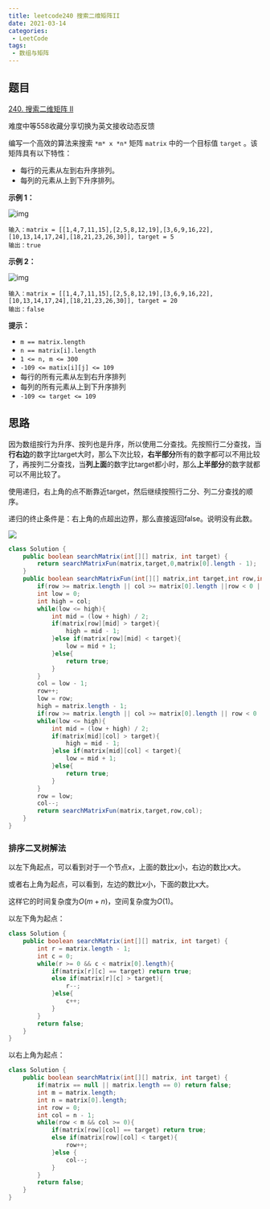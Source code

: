 ```yaml
---
title: leetcode240 搜索二维矩阵II
date: 2021-03-14
categories:
 - LeetCode
tags:
 - 数组与矩阵
---
```


## 题目

[240. 搜索二维矩阵 II](https://leetcode-cn.com/problems/search-a-2d-matrix-ii/)

难度中等558收藏分享切换为英文接收动态反馈

编写一个高效的算法来搜索 `*m* x *n*` 矩阵 `matrix` 中的一个目标值 `target` 。该矩阵具有以下特性：

- 每行的元素从左到右升序排列。
- 每列的元素从上到下升序排列。

 

**示例 1：**

![img](https://i.loli.net/2021/03/14/6rgxZzN5mv9aHoA.jpg)

```
输入：matrix = [[1,4,7,11,15],[2,5,8,12,19],[3,6,9,16,22],[10,13,14,17,24],[18,21,23,26,30]], target = 5
输出：true
```

**示例 2：**

![img](https://i.loli.net/2021/03/14/6rgxZzN5mv9aHoA.jpg)

```
输入：matrix = [[1,4,7,11,15],[2,5,8,12,19],[3,6,9,16,22],[10,13,14,17,24],[18,21,23,26,30]], target = 20
输出：false
```

 

**提示：**

- `m == matrix.length`
- `n == matrix[i].length`
- `1 <= n, m <= 300`
- `-109 <= matix[i][j] <= 109`
- 每行的所有元素从左到右升序排列
- 每列的所有元素从上到下升序排列
- `-109 <= target <= 109`

## 思路

因为数组按行为升序、按列也是升序，所以使用二分查找。先按照行二分查找，当**行右边**的数字比target大时，那么下次比较，**右半部分**所有的数字都可以不用比较了，再按列二分查找，当**列上面**的数字比target都小时，那么**上半部分**的数字就都可以不用比较了。

使用递归，右上角的点不断靠近target，然后继续按照行二分、列二分查找的顺序。

递归的终止条件是：右上角的点超出边界，那么直接返回false。说明没有此数。

![](https://i.loli.net/2021/03/14/wfLCjUEzNgJ2oOp.png)



```java
class Solution {
    public boolean searchMatrix(int[][] matrix, int target) {
        return searchMatrixFun(matrix,target,0,matrix[0].length - 1);
    }
    public boolean searchMatrixFun(int[][] matrix,int target,int row,int col){
        if(row >= matrix.length || col >= matrix[0].length ||row < 0 || col < 0) return false;
        int low = 0;
        int high = col;
        while(low <= high){
            int mid = (low + high) / 2;
            if(matrix[row][mid] > target){
                high = mid - 1;
            }else if(matrix[row][mid] < target){
                low = mid + 1;
            }else{
                return true;
            }
        }
        col = low - 1;
        row++;
        low = row;
        high = matrix.length - 1;
        if(row >= matrix.length || col >= matrix[0].length || row < 0 || col < 0) return false;
        while(low <= high){
            int mid = (low + high) / 2;
            if(matrix[mid][col] > target){
                high = mid - 1;
            }else if(matrix[mid][col] < target){
                low = mid + 1;
            }else{
                return true;
            }
        }
        row = low;
        col--;
        return searchMatrixFun(matrix,target,row,col);
    }
}
```

### 排序二叉树解法

以左下角起点，可以看到对于一个节点x，上面的数比x小，右边的数比x大。

或者右上角为起点，可以看到，左边的数比x小，下面的数比x大。

这样它的时间复杂度为$O(m + n)$，空间复杂度为$O(1)$。

以左下角为起点：

```java
class Solution {
    public boolean searchMatrix(int[][] matrix, int target) {
        int r = matrix.length - 1;
        int c = 0;
        while(r >= 0 && c < matrix[0].length){
            if(matrix[r][c] == target) return true;
            else if(matrix[r][c] > target){
                r--;
            }else{
                c++;
            }
        }
        return false;
    }
}
```



以右上角为起点：

```java
class Solution {
    public boolean searchMatrix(int[][] matrix, int target) {
        if(matrix == null || matrix.length == 0) return false;
        int m = matrix.length;
        int n = matrix[0].length;
        int row = 0;
        int col = n - 1;
        while(row < m && col >= 0){
            if(matrix[row][col] == target) return true;
            else if(matrix[row][col] < target){
                row++;
            }else {
                col--;
            }
        }
        return false;
    }
}
```

